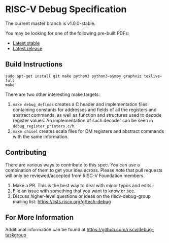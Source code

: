 RISC-V Debug Specification
==========================

The current master branch is v1.0.0-stable.

You may be looking for one of the following pre-built PDFs:
* [Latest stable](https://github.com/riscv/riscv-debug-spec/blob/master/riscv-debug-stable.pdf)
* [Latest release](https://github.com/riscv/riscv-debug-spec/blob/release/riscv-debug-release.pdf)

Build Instructions
------------------

```
sudo apt-get install git make python3 python3-sympy graphviz texlive-full
make
```

There are two other interesting make targets:

1. `make debug_defines` creates a C header and implementation files containing
   constants for addresses and fields of all the registers and abstract
   commands, as well as function and structures used to decode register values.
   An implementation of such decoder can be seen in `debug_register_printers.c/h`.
2. `make chisel` creates scala files for DM registers and abstract commands
   with the same information.

Contributing
------------------

There are various ways to contribute to this spec. You can use a combination of them to get your idea across.
Please note that pull requests will only be reviewed/accepted from RISC-V Foundation members.

1. Make a PR. This is the best way to deal with minor typos and edits.
2. File an issue with something that you want to know or see.
3. Discuss higher-level questions or ideas on the riscv-debug-group mailing list: https://lists.riscv.org/g/tech-debug

For More Information
------------------

Additional information can be found at
https://github.com/riscv/debug-taskgroup

